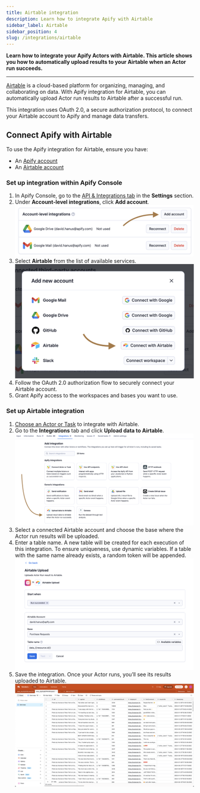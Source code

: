 ```yaml
---
title: Airtable integration
description: Learn how to integrate Apify with Airtable
sidebar_label: Airtable
sidebar_position: 4
slug: /integrations/airtable
---
```


**Learn how to integrate your Apify Actors with Airtable. This article shows you how to automatically upload results to your Airtable when an Actor run succeeds.**

---

[Airtable](https://www.airtable.com/)  is a cloud-based platform for organizing, managing, and collaborating on data. With Apify integration for Airtable, you can automatically upload Actor run results to Airtable after a successful run.

This integration uses OAuth 2.0, a secure authorization protocol, to connect your Airtable account to Apify and manage data transfers.

## Connect Apify with Airtable

To use the Apify integration for Airtable, ensure you have:

- An [Apify account](https://console.apify.com/)
- An [Airtable account](https://www.airtable.com/)

### Set up integration within Apify Console

1. In Apify Console, go to the [API & Integrations tab](https://console.apify.com/settings/integrations) in the **Settings** section.
1. Under **Account-level integrations**, click **Add account**.
    ![Airtable integration](../images/airtable/connect-account-1.png)
1. Select **Airtable** from the list of available services.
    ![Airtable integration](../images/airtable/connect-account-2.png)
1. Follow the OAuth 2.0 authorization flow to securely connect your Airtable account.
1. Grant Apify access to the workspaces and bases you want to use.

### Set up Airtable integration

1. [Choose an Actor or Task](https://console.apify.com/actors) to integrate with Airtable.
1. Go to the **Integrations** tab and click **Upload data to Airtable**.
    ![Airtable integration](../images/airtable/set-up-integration-1.png)
1. Select a connected Airtable account and choose the base where the Actor run results will be uploaded.
1. Enter a table name. A new table will be created for each execution of this integration. To ensure uniqueness, use dynamic variables. If a table with the same name already exists, a random token will be appended.
    ![Airtable integration](../images/airtable/set-up-integration-2.png)
1. Save the integration. Once your Actor runs, you’ll see its results uploaded to Airtable.
    ![Airtable integration](../images/airtable/set-up-integration-3.png)

